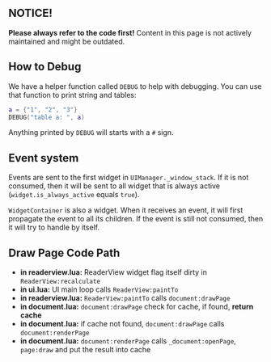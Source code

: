 ## NOTICE!
**Please always refer to the code first!** Content in this page is not actively maintained and might be outdated.

## How to Debug
We have a helper function called `DEBUG` to help with debugging. You can use that function to print string and tables:
```lua
a = {"1", "2", "3"}
DEBUG("table a: ", a)
```
Anything printed by `DEBUG` will starts with a `#` sign.

## Event system
Events are sent to the first widget in `UIManager._window_stack`. If it is not consumed, then it will be sent to all widget that is always active (`widget.is_always_active` equals `true`).

`WidgetContainer` is also a widget. When it receives an event, it will first propagate the event to all its children. If the event is still not consumed, then it will try to handle by itself.

## Draw Page Code Path
* **in readerview.lua:** ReaderView widget flag itself dirty in `ReaderView:recalculate`
* **in ui.lua:** UI main loop calls `ReaderView:paintTo`
* **in readerview.lua:** `ReaderView:paintTo` calls `document:drawPage`
* **in document.lua:** `document:drawPage` check for cache, if found, **return cache**
* **in document.lua:** if cache not found, `document:drawPage` calls `document:renderPage`
* **in document.lua:** `document:renderPage` calls `_document:openPage`, `page:draw` and put the result into cache
